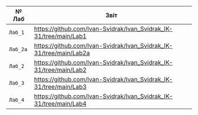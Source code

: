 | № Лаб    | Звіт                                                                 |   
|------    | ---------------------------------------------------------------------|   
| `Лаб_1`  | https://github.com/Ivan-Svidrak/Ivan_Svidrak_IK-31/tree/main/Lab1    |
| `Лаб_2a` | https://github.com/Ivan-Svidrak/Ivan_Svidrak_IK-31/tree/main/Lab2a   |
| `Лаб_2 ` | https://github.com/Ivan-Svidrak/Ivan_Svidrak_IK-31/tree/main/Lab2    |
| `Лаб_3 ` | https://github.com/Ivan-Svidrak/Ivan_Svidrak_IK-31/tree/main/Lab3    |
| `Лаб_4 ` | https://github.com/Ivan-Svidrak/Ivan_Svidrak_IK-31/tree/main/Lab4    |
